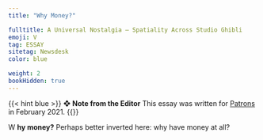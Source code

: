 ```yaml
---
title: "Why Money?"

fulltitle: A Universal Nostalgia — Spatiality Across Studio Ghibli
emoji: V
tag: ESSAY
sitetag: Newsdesk
color: blue

weight: 2
bookHidden: true
---
```


{{< hint blue >}}
**❖ Note from the Editor**
This essay was written for [Patrons](www.patreon.com/vekllei) in February 2021.
{{</hint>}}

<span class="fc">W</span>
**hy money?** Perhaps better inverted here: why have money at all?

